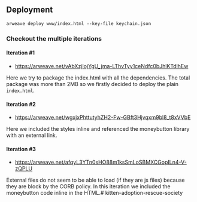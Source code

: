 ## Deployment
`arweave deploy www/index.html --key-file keychain.json`

### Checkout the multiple iterations

#### Iteration #1
- https://arweave.net/vAbXzjIojYgU_jma-LThvTyy1ceNdfc0bJhlKTdlhEw

Here we try to package the index.html with all the dependencies. The total package was more than 2MB so we firstly decided to deploy the plain `index.html`.

#### Iteration #2
- https://arweave.net/wgxjxPhttutyhZH2-Fw-GBft3Hjvqxm9bl8_t8xVVbE

 Here we included the styles inline and referenced the moneybutton library with an external link.


#### Iteration #3
- https://arweave.net/afqyL3YTn0sHO88m1ksSmLoSBMXCGopILn4-V-zQPLU

External files do not seem to be able to load (if they are js files) because they are block by the CORB policy. In this iteration we included the moneybutton code inline in the HTML.# kitten-adoption-rescue-society
